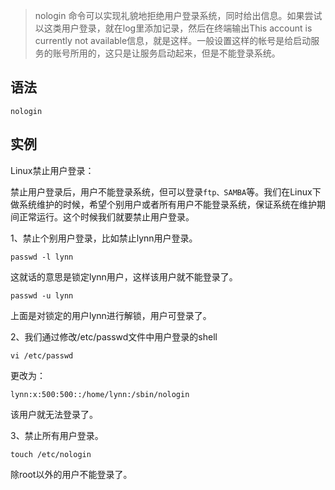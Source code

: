 > nologin 命令可以实现礼貌地拒绝用户登录系统，同时给出信息。如果尝试以这类用户登录，就在log里添加记录，然后在终端输出This account is currently not available信息，就是这样。一般设置这样的帐号是给启动服务的账号所用的，这只是让服务启动起来，但是不能登录系统。

语法
---
    nologin
实例
---
Linux禁止用户登录：

禁止用户登录后，用户不能登录系统，但可以登录`ftp、SAMBA`等。我们在Linux下做系统维护的时候，希望个别用户或者所有用户不能登录系统，保证系统在维护期间正常运行。这个时候我们就要禁止用户登录。  

1、禁止个别用户登录，比如禁止lynn用户登录。

    passwd -l lynn
这就话的意思是锁定lynn用户，这样该用户就不能登录了。  

    passwd -u lynn
上面是对锁定的用户lynn进行解锁，用户可登录了。    

2、我们通过修改/etc/passwd文件中用户登录的shell

    vi /etc/passwd
更改为：

    lynn:x:500:500::/home/lynn:/sbin/nologin
该用户就无法登录了。  

3、禁止所有用户登录。

    touch /etc/nologin
除root以外的用户不能登录了。